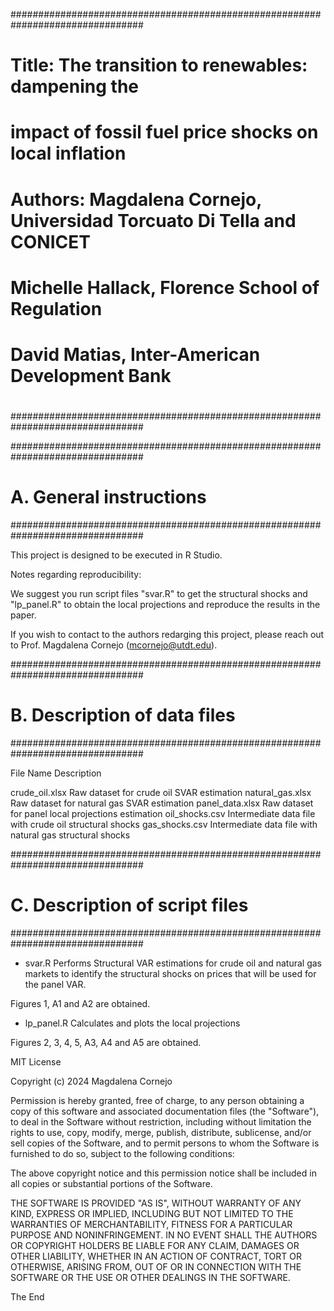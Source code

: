 ################################################################################
#		
# Title:	The transition to renewables: dampening the
#         impact of fossil fuel price shocks on local inflation
# 				
# Authors: 	Magdalena Cornejo, Universidad Torcuato Di Tella and CONICET 
# 		      Michelle Hallack, Florence School of Regulation
#           David Matias, Inter-American Development Bank
#		
################################################################################

################################################################################
# A. General instructions 
################################################################################

This project is designed to be executed in R Studio. 

Notes regarding reproducibility:

We suggest you run script files "svar.R" to get the structural shocks and 
"lp_panel.R" to obtain the local projections and reproduce the results in the paper. 

If you wish to contact to the authors redarging this project, please reach out to 
Prof. Magdalena Cornejo (mcornejo@utdt.edu).


################################################################################
# B. Description of data files
################################################################################

File Name		Description

crude_oil.xlsx		Raw dataset for crude oil SVAR estimation
natural_gas.xlsx	Raw dataset for natural gas SVAR estimation
panel_data.xlsx		Raw dataset for panel local projections estimation
oil_shocks.csv		Intermediate data file with crude oil structural shocks
gas_shocks.csv         	Intermediate data file with natural gas structural shocks


################################################################################
# C. Description of script files
################################################################################


- svar.R
Performs Structural VAR estimations for crude oil and natural gas markets
to identify the structural shocks on prices that will be used for the panel VAR.

Figures 1, A1 and A2 are obtained.

- lp_panel.R
Calculates and plots the local projections 

Figures 2, 3, 4, 5, A3, A4 and A5 are obtained.


MIT License

Copyright (c) 2024 Magdalena Cornejo

Permission is hereby granted, free of charge, to any person obtaining a copy
of this software and associated documentation files (the "Software"), to deal
in the Software without restriction, including without limitation the rights
to use, copy, modify, merge, publish, distribute, sublicense, and/or sell
copies of the Software, and to permit persons to whom the Software is
furnished to do so, subject to the following conditions:

The above copyright notice and this permission notice shall be included in all
copies or substantial portions of the Software.

THE SOFTWARE IS PROVIDED "AS IS", WITHOUT WARRANTY OF ANY KIND, EXPRESS OR
IMPLIED, INCLUDING BUT NOT LIMITED TO THE WARRANTIES OF MERCHANTABILITY,
FITNESS FOR A PARTICULAR PURPOSE AND NONINFRINGEMENT. IN NO EVENT SHALL THE
AUTHORS OR COPYRIGHT HOLDERS BE LIABLE FOR ANY CLAIM, DAMAGES OR OTHER
LIABILITY, WHETHER IN AN ACTION OF CONTRACT, TORT OR OTHERWISE, ARISING FROM,
OUT OF OR IN CONNECTION WITH THE SOFTWARE OR THE USE OR OTHER DEALINGS IN THE
SOFTWARE.


The End
